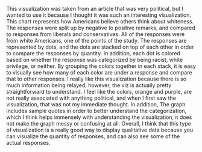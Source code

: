 
This visualization was taken from an article that was very political, but I wanted to use it because I thought it was such an interesting visualization. This chart represents how Americans believe others think about whiteness. The responses were split up by negative to positive remarks, and compared to responses from liberals and conservatives. All of the responses were from white Americans, one of the points of the study. The responses are represented by dots, and the dots are stacked on top of each other in order to compare the responses by quantity. In addition, each dot is colored based on whether the response was categorized by being racist, white privilege, or neither. By grouping the colors together in each stack, it is easy to visually see how many of each color are under a response and compare that to other responses. 
I really like this visualization because there is so much information being relayed, however, the viz is actually pretty straightforward to understand. I feel like the colors, orange and purple, are not really associated with anything political, and when I first saw the visualization, that was not my immediate thought. In addition, The graph includes sample quotes in order to better understand the categorization, which I think helps immensely with understanding the visualization, it does not make the graph messy or confusing at all. Overall, I think that this type of visualization is a really good way to display qualitative data because you can visualize the quantity of responses, and can also see some of the actual responses.
